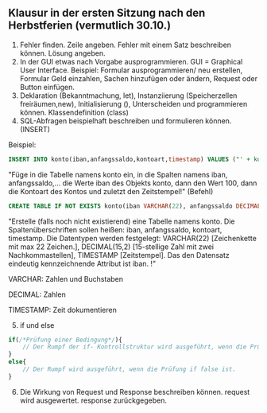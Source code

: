 ## Klausur in der ersten Sitzung nach den Herbstferien (vermutlich 30.10.)

1. Fehler finden. Zeile angeben. Fehler mit einem Satz beschreiben können. Lösung angeben.
2. In der GUI etwas nach Vorgabe ausprogrammieren. 
GUI = Graphical User Interface. Beispiel: Formular ausprogrammieren/ neu erstellen, Formular Geld einzahlen, Sachen hinzufügen oder ändern, Request oder Button einfügen.
3. Deklaration (Bekanntmachung, let), Instanziierung (Speicherzellen freiräumen,new), Initialisierung (), Unterscheiden und programmieren können. Klassendefinition (class)
4. SQL-Abfragen beispielhaft beschreiben und formulieren können.(INSERT)

Beispiel:
```SQL
INSERT INTO konto(iban,anfangssaldo,kontoart,timestamp) VALUES ("' + konto.Iban + '",100,"' + konto.Kontoart + '",+ NOW());
```
"Füge in die Tabelle namens konto ein, in die Spalten namens iban, anfangssaldo,... die Werte iban des Objekts konto, dann den Wert 100, dann die Kontoart des Kontos und zuletzt den Zeitstempel!" (Befehl)

```SQL
CREATE TABLE IF NOT EXISTS konto(iban VARCHAR(22), anfangssaldo DECIMAL(15,2), kontoart VARCHAR(20), timestamp TIMESTAMP, PRIMARY KEY(iban));
```
"Erstelle (falls noch nicht existierend) eine Tabelle namens konto. Die Spaltenüberschriften sollen heißen: iban, anfangssaldo, kontoart, timestamp. Die Datentypen werden festgelegt: VARCHAR(22) [Zeichenkette mit max 22 Zeichen.], DECIMAL(15,2) [15-stellige Zahl mit zwei Nachkommastellen], TIMESTAMP [Zeitstempel]. Das den Datensatz eindeutig kennzeichnende Attribut ist iban. !"

VARCHAR: Zahlen und Buchstaben

DECIMAL: Zahlen

TIMESTAMP: Zeit dokumentieren

5. if und else

```Javascript
if(/*Prüfung einer Bedingung*/){
    // Der Rumpf der if- Kontrollstruktur wird ausgeführt, wenn die Prüfung true ist.
}
else{
    // Der Rumpf wird ausgeführt, wenn die Prüfung if false ist.
}
```

6. Die Wirkung von Request und Response beschreiben können.
request wird ausgewertet.
response zurückgegeben.